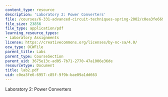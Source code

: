 ```yaml
---
content_type: resource
description: 'Laboratory 2: Power Converters'
file: /courses/6-331-advanced-circuit-techniques-spring-2002/c0ea3fe66957c85f9f9bbae09a1dd663_lab2.pdf
file_size: 23856
file_type: application/pdf
learning_resource_types:
- Laboratory Assignments
license: https://creativecommons.org/licenses/by-nc-sa/4.0/
ocw_type: OCWFile
parent_title: Labs
parent_type: CourseSection
parent_uid: 3675e13c-ad05-7b71-2770-47a1006e36de
resourcetype: Document
title: lab2.pdf
uid: c0ea3fe6-6957-c85f-9f9b-bae09a1dd663
---
```

Laboratory 2: Power Converters